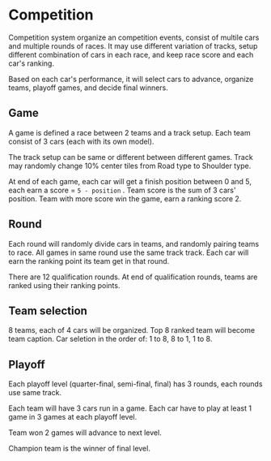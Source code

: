 # Competition

Competition system organize an competition events, consist of multile cars and multiple rounds of races. It may use different variation of tracks, setup different combination of cars in each race, and keep race score and each car's ranking. 

Based on each car's performance, it will select cars to advance, organize teams, playoff games, and decide final winners.

## Game

A game is defined a race between 2 teams and a track setup. Each team consist of 3 cars (each with its own model). 

The track setup can be same or different between different games. Track may randomly change 10% center tiles from Road type to Shoulder type. 

At end of each game, each car will get a finish position between 0 and 5, each earn a score = ```5 - position``` . Team score is the sum of 3 cars' position. Team with more score win the game, earn a ranking score 2. 


## Round

Each round will randomly divide cars in teams, and randomly pairing teams to race. All games in same round use the same track track. Each car will earn the ranking point its team get in that round.

There are 12 qualification rounds. At end of qualification rounds, teams are ranked using their ranking points.

## Team selection

8 teams, each of 4 cars will be organized. Top 8 ranked team will become team caption. Car seletion in the order of: 1 to 8, 8 to 1, 1 to 8.

## Playoff

Each playoff level (quarter-final, semi-final, final) has 3 rounds, each rounds use same track. 

Each team will have 3 cars run in a game. Each car have to play at least 1 game in 3 games at each playoff level.

Team won 2 games will advance to next level. 

Champion team is the winner of final level.



